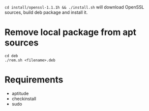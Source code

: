 `cd install/openssl-1.1.1h && ./install.sh` will download OpenSSL sources,
build deb package and install it.


# Remove local package from apt sources
```
cd deb
./rem.sh <filename>.deb
```


# Requirements
* aptitude
* checkinstall
* sudo
